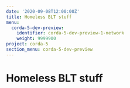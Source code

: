```yaml
---
date: '2020-09-08T12:00:00Z'
title: Homeless BLT stuff
menu:
  corda-5-dev-preview:
    identifier: corda-5-dev-preview-1-network
    weight: 9999900
project: corda-5
section_menu: corda-5-dev-preview
---
```


# Homeless BLT stuff
